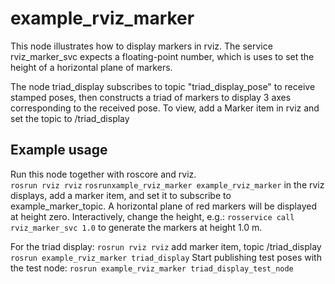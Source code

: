 # example_rviz_marker
This node illustrates how to display markers in rviz. 
The service rviz_marker_svc expects a floating-point number, which is uses to 
set the height of a horizontal plane of markers.

The node triad_display subscribes to topic "triad_display_pose" to receive stamped poses, then
constructs a triad of markers to display 3 axes corresponding to the received pose.
To view, add a Marker item in rviz and set the topic to /triad_display

## Example usage
Run this node together with roscore and rviz.  
`rosrun rviz rviz`
`rosrunxample_rviz_marker example_rviz_marker` 
in the rviz displays, add a marker item, and set it to subscribe to example_marker_topic.
A horizontal plane of red markers will be displayed at height zero.  Interactively, change the height, e.g.:
`rosservice call rviz_marker_svc 1.0`
to generate the markers at height 1.0 m.

For the triad display:
`rosrun rviz rviz`
add marker item, topic /triad_display
`rosrun example_rviz_marker triad_display`
Start publishing test poses with the test node:
`rosrun example_rviz_marker triad_display_test_node`
    
